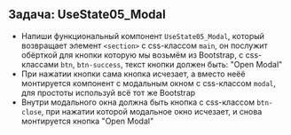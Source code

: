 ## Задача: UseState05_Modal
- Напиши функциональный компонент `UseState05_Modal`, который возвращает элемент `<section>` с css-классом `main`, он послужит обёрткой для кнопки которую мы возьмём из Bootstrap, с css-классами `btn`, `btn-success`, текст кнопки должен быть: "Open Modal"
- При нажатии кнопки сама кнопка исчезает, а вместо неёё монтируется компонент с модальным окном с css-классом `modal`, для простоты используй всё тот же Bootstrap
- Внутри модального окна должна быть кнопка c css-классом `btn-close`, при нажатии которой модальное окно исчезает, и снова монтируется кнопка "Open Modal"